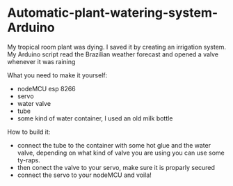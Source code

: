 # Automatic-plant-watering-system-Arduino
My tropical room plant was dying. I saved it by creating an irrigation system. 
My Arduino script read the Brazilian weather forecast and opened a valve whenever it was raining

What you need to make it yourself:
- nodeMCU esp 8266
- servo
- water valve
- tube
- some kind of water container, I used an old milk bottle

How to build it:
- connect the tube to the container with some hot glue and the water valve, depending on what kind of valve you are using you can use some ty-raps.
- then conect the valve to your servo, make sure it is proparly secured
- connect the servo to your nodeMCU and voila!
